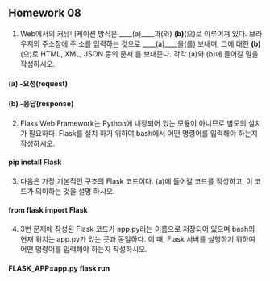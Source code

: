## Homework 08

1. Web에서의 커뮤니케이션 방식은 ____(a)____과(와) ____(b)____(으)로 이루어져 있다. 브라우저의 주소창에 주
    소를 입력하는 것으로 ____(a)____을(를) 보내며, 그에 대한 ____(b)____(으)로 HTML, XML, JSON 등의 문서
    를 보내준다. 각각 (a)와 (b)에 들어갈 말을 작성하시오.

  #### (a) -요청(request)

  #### (b) -응답(response)

2. Flaks Web Framework는 Python에 내장되어 있는 모듈이 아니므로 별도의 설치가 필요하다. Flask를 설치
    하기 위하여 bash에서 어떤 명령어를 입력해야 하는지 작성하시오.

  #### pip install Flask

3. 다음은 가장 기본적인 구조의 Flask 코드이다. (a)에 들어갈 코드를 작성하고, 이 코드가 의미하는 것을 설명
    하시오.

  #### from flask import Flask

4. 3번 문제에 작성된 Flask 코드가 app.py라는 이름으로 저장되어 있으며 bash의 현재 위치는 app.py가 있는 곳과 동일하다. 이 때, Flask 서버를 실행하기 위하여 어떤 명령어를 입력해야 하는지 작성하시오.


####        FLASK_APP=app.py flask run